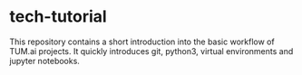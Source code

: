 # tech-tutorial
This repository contains a short introduction into the basic workflow of TUM.ai projects. It quickly introduces git, python3, virtual environments and jupyter notebooks.
